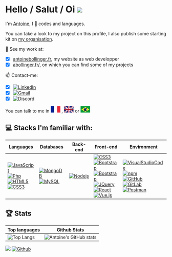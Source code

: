 # Hello / Salut / Oi <img height="25" src="https://camo.githubusercontent.com/e8e7b06ecf583bc040eb60e44eb5b8e0ecc5421320a92929ce21522dbc34c891/68747470733a2f2f6d656469612e67697068792e636f6d2f6d656469612f6876524a434c467a6361737252346961377a2f67697068792e676966">

I'm [Antoine](https://antoinebollinger.github.io/), I 💙 codes and languages.

You can take a look to my project on this profile, I also publish some starting kit on [my organisation](https://github.com/Antoine-Bollinger).

🚧 See my work at:
- [x] [antoinebollinger.fr](https://antoinebollinger.fr), my website as web developper
- [x] [abollinger.fr/](https://abollinger.fr/), on which you can find some of my projects
 
📫 Contact-me: 
- [x] [![LinkedIn](https://img.shields.io/badge/-LinkedIn-blue?logo=linkedin)](https://www.linkedin.com/in/antoinebollinger)
- [x] [![Gmail](https://img.shields.io/badge/-Gmail-black?logo=gmail)](mailto:antoine.bollinger@gmail.com)
- [x] ![Discord](https://img.shields.io/badge/-AntoineBo%239898-black?logo=discord)

You can talk to me in 
![FR_20](img/fr.jpg) , 
![GB_20](img/en.jpg) or 
![BR_20](img/br.jpg)

## 💻 Stacks I'm familiar with:

| Languages | Databases | Back-end |Front-end | Environment |
| --- | --- | --- | --- | --- |
| [![JavaScript](https://img.shields.io/badge/-JavaScript-black?logo=javascript)](https://developer.mozilla.org/fr/docs/Web/JavaScript) <br> [![Php](https://img.shields.io/badge/-Php-blue?logo=php)](https://www.php.net) <br> [![HTML5](https://img.shields.io/badge/-HTML5-E34F26?logo=html5&logoColor=white)](https://developer.mozilla.org/en-US/docs/Web/HTML) <br> [![CSS3](https://img.shields.io/badge/-CSS3-1572B6?logo=css3)](https://developer.mozilla.org/en-US/docs/Web/CSS) | [![MongoDB](https://img.shields.io/badge/-MongoDB-green?logo=mongodb)](https://www.mongodb.com) <br> [![MySQL](https://img.shields.io/badge/-MySQL-orange?logo=mysql)](https://www.mysql.com) | [![Nodejs](https://img.shields.io/badge/-Nodejs-black?logo=Node.js)](https://nodejs.org) | [![CSS3](https://img.shields.io/badge/-SASS-pink?logo=sass)](https://sass-lang.com) <br> [![Bootstrap](https://img.shields.io/badge/-Bootstrap-563D7C?logo=bootstrap)](https://getbootstrap.com) <br> [![Bootstrap](https://img.shields.io/badge/-Tailwind_CSS-38B2AC?logo=tailwind-css)](https://getbootstrap.com) <br> [![JQuery](https://img.shields.io/badge/-JQuery-blue?logo=jquery)](https://jquery.com) <br> [![React](https://img.shields.io/badge/-React-blue?logo=react)](https://reactjs.org) <br> [![Vue.js](https://img.shields.io/badge/-Vue.js-green?logo=vue.js)](https://vuejs.org) | [![VisualStudioCode](https://img.shields.io/badge/-VisualStudioCode-blue?logo=visualstudio)](https://code.visualstudio.com) <br> [![npm](https://img.shields.io/npm/v/npm.svg?logo=npm)](https://www.npmjs.com) <br> [![GitHub](https://img.shields.io/badge/-GitHub-black?logo=github)](https://github.com) <br> [![GitLab](https://img.shields.io/badge/-GitLab-black?logo=gitlab)](https://gitlab.com) <br> [![Postman](https://img.shields.io/badge/-Postman-black?logo=postman)](https://www.postman.com) |

## 🏆 Stats

| Top languages | Github Stats |
| --- | --- |
| ![Top Langs](https://github-readme-stats.vercel.app/api/top-langs/?username=antoinebollinger&show_icons=true&include_all_commits=true&layout=compact&hide_title=true&hide_border=true) | ![Antoine's GitHub stats](https://github-readme-stats.vercel.app/api?username=antoinebollinger&hide_title=true&hide_border=true&show_icons=true) |

![](https://komarev.com/ghpvc/?username=antoinebollinger&color=yellow) [![Github](https://img.shields.io/github/followers/antoinebollinger?label=Followers&logo=Github)](https://github.com/antoinebollinger)
